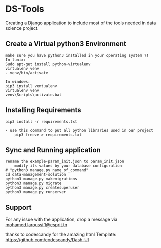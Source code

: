 # DS-Tools
Creating a Django application to include most of the tools needed in data science project. 

## Create a Virtual python3 Environment
```
make sure you have python3 installed in your operating system ?!
In lunix:
Sudo apt-get install python-virtualenv
virtualenv venv
. venv/bin/activate

In windows:
pip3 install ventualenv
virtualenv venv
venv\Scripts\activate.bat
```

## Installing Requirements
```
pip3 install -r requirements.txt

- use this command to put all python libraries used in our project
    pip3 freeze > requirements.txt
```

## Sync and Running application
```
rename the example-param_init.json to param_init.json
    modify its values by your database configuration
# "python3 manage.py name_of_command"
cd data-management-solution
python3 manage.py makemigrations
python3 manage.py migrate
python3 manage.py createsuperuser
python3 manage.py runserver
```
## Support
For any issue with the application, drop a message via mohamed.laroussi.1@esprit.tn

thanks to codescandy for the amazing html Template:
https://github.com/codescandy/Dash-UI

